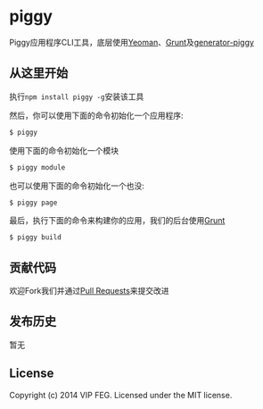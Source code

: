 # piggy

Piggy应用程序CLI工具，底层使用[Yeoman](http://yeoman.io)、[Grunt](http://gruntjs.com)及[generator-piggy](https://github.com/vipfront/generator-piggy)

## 从这里开始
执行`npm install piggy -g`安装该工具

然后，你可以使用下面的命令初始化一个应用程序:

```bash
$ piggy
```

使用下面的命令初始化一个模块

```bash
$ piggy module
```

也可以使用下面的命令初始化一个也没:

```bash
$ piggy page
```

最后，执行下面的命令来构建你的应用，我们的后台使用[Grunt](http://gruntjs.com)

```bash
$ piggy build
```

## 贡献代码
欢迎Fork我们并通过[Pull Requests](https://github.com/vipfront/piggy/pulls)来提交改进

## 发布历史
暂无

## License
Copyright (c) 2014 VIP FEG. Licensed under the MIT license.
